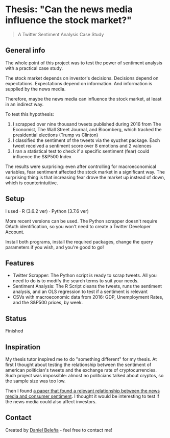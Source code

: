 # Thesis: "Can the news media influence the stock market?"
> A Twitter Sentiment Analysis Case Study

## General info
The whole point of this project was to test the power of sentiment analysis with a practical case study. 

The stock market depends on investor's decisions. Decisions depend on expectations. Expectations depend on information. And information is supplied by the news media.

Therefore, maybe the news media can influence the stock market, at least in an indirect way.

To test this hypothesis:

1. I scrapped over nine thousand tweets published during 2016 from The Economist, The Wall Street Journal, and Bloomberg, which tracked the presidential elections (Trump vs Clinton)
2. I classified the sentiment of the tweets via the syuzhet package. Each tweet received a sentiment score over 8 emotions and 2 valences
3. I ran a statistical test to check if a specific sentiment (fear) could influence the S&P500 Index

The results were surprising: even after controlling for macroeconomical variables, fear sentiment affected the stock market in a significant way. The surprising thing is that increasing fear drove the market up instead of down, which is counterintuitive.

## Setup
I used
· R (3.6.2 ver)
· Python (3.7.6 ver)

More recent versions can be used. The Python scrapper doesn't require OAuth identification, so you won't need to create a Twitter Developer Account.

Install both programs, install the required packages, change the query parameters if you wish, and you're good to go!

## Features

* Twitter Scrapper: The Python script is ready to scrap tweets. All you need to do is to modify the search terms to suit your needs.
* Sentiment Analysis: The R Script cleans the tweets, runs the sentiment analysis, and an OLS regression to test if a sentiment is relevant
* CSVs with macroeconomic data from 2016: GDP, Unemployment Rates, and the S&P500 prices, by week. 

## Status
Finished

## Inspiration
My thesis tutor inspired me to do "something different" for my thesis. At first I thought about testing the relationship between the sentiment of american politician's tweets and the exchange rate of cryptocurrencies. Such project was impossible: almost no politicians talked about cryptos, so the sample size was too low.

Then I found [a paper that found a relevant relationship between the news media and consumer sentiment](https://ideas.repec.org/p/fip/fedgfe/2004-51.html). I thought it would be interesting to test if the news media could also affect investors.

## Contact
Created by [Daniel Beleña](https://www.linkedin.com/in/daniel-bele%C3%B1a-gonz%C3%A1lez-949917146/?locale=en_US) - feel free to contact me!
